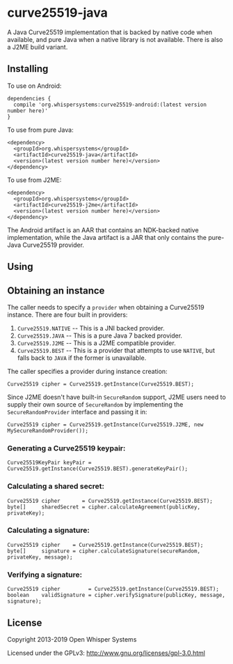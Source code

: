 # curve25519-java

A Java Curve25519 implementation that is backed by native code when available, and
pure Java when a native library is not available. There is also a J2ME build variant.

## Installing

To use on Android:

```
dependencies {
  compile 'org.whispersystems:curve25519-android:(latest version number here)'
}
```

To use from pure Java:

```
<dependency>
  <groupId>org.whispersystems</groupId>
  <artifactId>curve25519-java</artifactId>
  <version>(latest version number here)</version>
</dependency>
```

To use from J2ME:

```
<dependency>
  <groupId>org.whispersystems</groupId>
  <artifactId>curve25519-j2me</artifactId>
  <version>(latest version number here)</version>
</dependency>
```


The Android artifact is an AAR that contains an NDK-backed native implementation, while
the Java artifact is a JAR that only contains the pure-Java Curve25519 provider.

## Using

## Obtaining an instance

The caller needs to specify a `provider` when obtaining a Curve25519 instance.  There are
four built in providers:

1. `Curve25519.NATIVE` -- This is a JNI backed provider.
1. `Curve25519.JAVA` -- This is a pure Java 7 backed provider.
1. `Curve25519.J2ME` -- This is a J2ME compatible provider.
1. `Curve25519.BEST` -- This is a provider that attempts to use `NATIVE`,
   but falls back to `JAVA` if the former is unavailable.

The caller specifies a provider during instance creation:

```
Curve25519 cipher = Curve25519.getInstance(Curve25519.BEST);
```

Since J2ME doesn't have built-in `SecureRandom` support, J2ME users need to supply their
own source of `SecureRandom` by implementing the `SecureRandomProvider` interface and
passing it in:

```
Curve25519 cipher = Curve25519.getInstance(Curve25519.J2ME, new MySecureRandomProvider());
```

### Generating a Curve25519 keypair:

```
Curve25519KeyPair keyPair = Curve25519.getInstance(Curve25519.BEST).generateKeyPair();
```

### Calculating a shared secret:

```
Curve25519 cipher       = Curve25519.getInstance(Curve25519.BEST);
byte[]     sharedSecret = cipher.calculateAgreement(publicKey, privateKey);
```

### Calculating a signature:

```
Curve25519 cipher    = Curve25519.getInstance(Curve25519.BEST);
byte[]     signature = cipher.calculateSignature(secureRandom, privateKey, message);
```

### Verifying a signature:

```
Curve25519 cipher         = Curve25519.getInstance(Curve25519.BEST);
boolean    validSignature = cipher.verifySignature(publicKey, message, signature);
```

## License

Copyright 2013-2019 Open Whisper Systems

Licensed under the GPLv3: http://www.gnu.org/licenses/gpl-3.0.html
